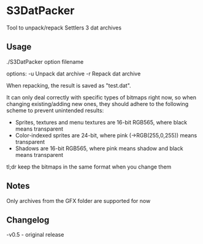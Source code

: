 # S3DatPacker
Tool to unpack/repack Settlers 3 dat archives

## Usage
./S3DatPacker option filename

options:
-u Unpack dat archive
-r Repack dat archive

When repacking, the result is saved as "test.dat".

It can only deal correctly with specific types of bitmaps right now, so when changing existing/adding new ones, 
they should adhere to the following scheme to prevent unintended results:

- Sprites, textures and menu textures are 16-bit RGB565, where black means transparent
- Color-indexed sprites are 24-bit, where pink (->RGB(255,0,255)) means transparent
- Shadows are 16-bit RGB565, where pink means shadow and black means transparent

tl;dr keep the bitmaps in the same format when you change them

## Notes
Only archives from the GFX folder are supported for now

## Changelog
-v0.5 - original release
